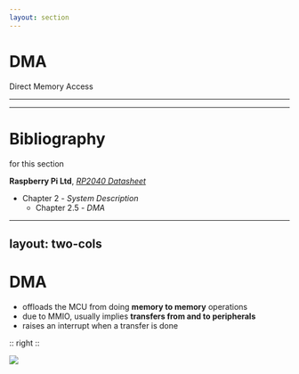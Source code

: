 ```yaml
---
layout: section
---
```


# DMA
Direct Memory Access

---
---
# Bibliography
for this section

**Raspberry Pi Ltd**, *[RP2040 Datasheet](https://datasheets.raspberrypi.com/rp2040/rp2040-datasheet.pdf)*
   - Chapter 2 - *System Description*
     - Chapter 2.5 - *DMA*


---
layout: two-cols
---
# DMA

<style>
.two-columns {
    grid-template-columns: 3fr 4fr;
}
</style>

- offloads the MCU from doing **memory to memory** operations
- due to MMIO, usually implies **transfers from and to peripherals**
- raises an interrupt when a transfer is done

:: right ::

<img src="/dma/dma.svg" class="rounded">
